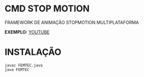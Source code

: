 # CMD STOP MOTION
FRAMEWORK DE ANIMAÇÃO STOPMOTION MULTIPLATAFORMA

**EXEMPLO:** [YOUTUBE](https://www.youtube.com/watch?v=p-LaGpKeUpg)

# INSTALAÇÃO

```
javac FEMTEC.java
java FEMTEC
```



